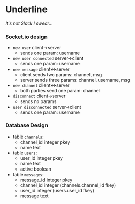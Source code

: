 # Underline
_It's not Slack I swear..._

### Socket.io design
 - `new user` client->server
    - sends one param: username
 - `new user connected` server->client
    - sends one param: username
 - `new message` client<->server
    - client sends two params: channel, msg
    - server sends three params: channel, username, msg
 - `new channel` client<->server
    - both parties send one param: channel
 - `disconnect` client->server
    - sends no params
 - `user disconnected` server->client
    - sends one param: username

### Database Design
 - table `channels`:
     - channel_id integer pkey
     - name text
 - table `users`:
     - user_id integer pkey
     - name text
     - active boolean
 - table `messages`:
     - message_id integer pkey
     - channel_id integer (channels.channel_id fkey)
     - user_id integer (users.user_id fkey)
     - message text